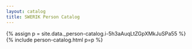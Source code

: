 ```yaml
---
layout: catalog
title: SWERIK Person Catalog
---
```

{% assign p = site.data._person-catalog.i-5h3aAuqLtZGpXMkJuSPa55 %}
{% include person-catalog.html p=p %}

